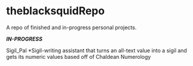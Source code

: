 theblacksquidRepo
=================

A repo of finished and in-progress personal projects. 

***IN-PROGRESS***

Sigil_Pal
    *Sigil-writing assistant that turns an all-text value into a
    sigil and gets its numeric values based off of Chaldean 
    Numerology
